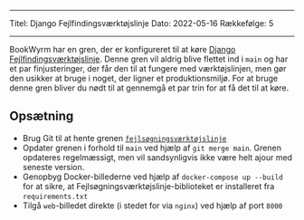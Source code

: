 - - -
Titel: Django Fejlfindingsværktøjslinje Dato: 2022-05-16 Rækkefølge: 5
- - -

BookWyrm har en gren, der er konfigureret til at køre [Django Fejlfindingsværktøjslinje](https://django-debug-toolbar.readthedocs.io/en/latest/). Denne gren vil aldrig blive flettet ind i `main` og har et par finjusteringer, der får den til at fungere med værktøjslinjen, men gør den usikker at bruge i noget, der ligner et produktionsmiljø. For at bruge denne gren bliver du nødt til at gennemgå et par trin for at få det til at køre.

## Opsætning

- Brug Git til at hente grenen [`fejlsøgningsværktøjslinje`](https://github.com/bookwyrm-social/bookwyrm/tree/debug-toolbar)
- Opdater grenen i forhold til `main` ved hjælp af `git merge main`. Grenen opdateres regelmæssigt, men vil sandsynligvis ikke være helt ajour med seneste version.
- Genopbyg Docker-billederne ved hjælp af `docker-compose up --build` for at sikre, at Fejlsøgningsværktøjslinje-biblioteket er installeret fra `requirements.txt`
- Tilgå `web`-billedet direkte (i stedet for via `nginx`) ved hjælp af port `8000`
